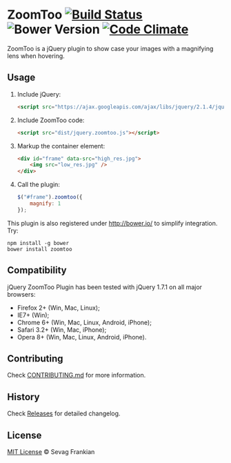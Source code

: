 # ZoomToo [![Build Status](https://secure.travis-ci.org/sevagf/zoomtoo.svg?branch=master)](https://travis-ci.org/sevagf/zoomtoo) ![Bower Version](https://badge.fury.io/bo/jquery-boilerplate.svg) [![Code Climate](https://codeclimate.com/github/sevagf/zoomtoo/badges/gpa.svg)](https://codeclimate.com/github/sevagf/zoomtoo)

ZoomToo is a jQuery plugin to show case your images with a magnifying lens when hovering.

## Usage

1. Include jQuery:

	```html
	<script src="https://ajax.googleapis.com/ajax/libs/jquery/2.1.4/jquery.min.js"></script>
	```

2. Include ZoomToo code:

	```html
	<script src="dist/jquery.zoomtoo.js"></script>
	```

3. Markup the container element:

	```html
	<div id="frame" data-src="high_res.jpg">
		<img src="low_res.jpg" />
	</div>
	```

4. Call the plugin:

	```javascript
	$("#frame").zoomtoo({
		magnify: 1
	});
	```

This plugin is also registered under http://bower.io/ to simplify integration. Try:

    npm install -g bower
    bower install zoomtoo


## Compatibility

jQuery ZoomToo Plugin has been tested with jQuery 1.7.1 on all major browsers:

 * Firefox 2+ (Win, Mac, Linux);
 * IE7+ (Win);
 * Chrome 6+ (Win, Mac, Linux, Android, iPhone);
 * Safari 3.2+ (Win, Mac, iPhone);
 * Opera 8+ (Win, Mac, Linux, Android, iPhone).

## Contributing

Check [CONTRIBUTING.md](https://github.com/sevagf/zoomtoo/blob/master/CONTRIBUTING.md) for more information.

## History

Check [Releases](https://github.com/sevagf/zoomtoo/releases) for detailed changelog.

## License

[MIT License](http://sevagf.mit-license.org/) © Sevag Frankian
